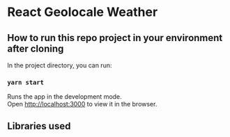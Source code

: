 # React Geolocale Weather

## How to run this repo project in your environment after cloning

In the project directory, you can run:

### `yarn start`

Runs the app in the development mode.\
Open [http://localhost:3000](http://localhost:3000) to view it in the browser.

## Libraries used
